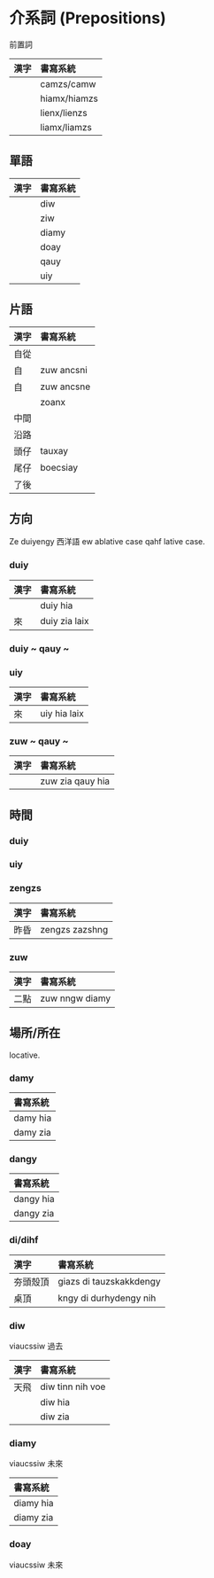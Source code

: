 # 介系詞 (Prepositions)

前置詞

| 漢字 | 書寫系統 |
| :--- | :--- |
|| camzs/camw |
|| hiamx/hiamzs |
|| lienx/lienzs |
|| liamx/liamzs |

## 單語

| 漢字 | 書寫系統 |
| :--- | :--- |
|| diw |
|| ziw |
|| diamy |
|| doay |
|| qauy |
|| uiy |

## 片語

| 漢字 | 書寫系統 |
| :--- | :--- |
| 自從 ||
| 自 | zuw ancsni |
| 自 | zuw ancsne |
|| zoanx |
| 中間 ||
| 沿路 ||
| 頭仔 | tauxay |
| 尾仔 | boecsiay |
| 了後 ||

## 方向

Ze duiyengy 西洋語 ew ablative case qahf lative case.

### duiy

| 漢字 | 書寫系統 |
| :--- | :--- |
| | duiy hia |
| 來 | duiy zia laix |

### duiy ~ qauy ~

### uiy

| 漢字 | 書寫系統 |
| :--- | :--- |
| 來 | uiy hia laix |

### zuw ~ qauy ~

| 漢字 | 書寫系統 |
| :--- | :--- |
| | zuw zia qauy hia |

## 時間

### duiy

### uiy

### zengzs

| 漢字 | 書寫系統 |
| :--- | :--- |
| 昨昏 | zengzs zazshng |

### zuw

| 漢字 | 書寫系統 |
| :--- | :--- |
| 二點 | zuw nngw diamy |

## 場所/所在

locative.

### damy

| 書寫系統 |
| :--- |
| damy hia |
| damy zia |

### dangy

| 書寫系統 |
| :--- |
| dangy hia |
| dangy zia |

### di/dihf

| 漢字 | 書寫系統 |
| :--- | :--- |
| 夯頭殼頂 | giazs di tauzskakkdengy |
| 桌頂 | kngy di durhydengy nih |

### diw

viaucssiw 過去

| 漢字 | 書寫系統 |
| :--- | :--- |
| 天飛 | diw tinn nih voe |
| | diw hia |
| | diw zia |

### diamy

viaucssiw 未來

| 書寫系統 |
| :--- |
| diamy hia |
| diamy zia |

### doay

viaucssiw 未來
